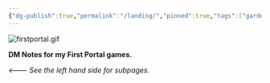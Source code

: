 ```yaml
---
{"dg-publish":true,"permalink":"/landing/","pinned":true,"tags":["gardenEntry"],"updated":"2025-06-08T15:37:22.986-04:00"}
---
```


 ![firstportal.gif](/img/user/firstportal.gif)

**DM Notes for my First Portal games.**  

*<--- See the left hand side for subpages.*